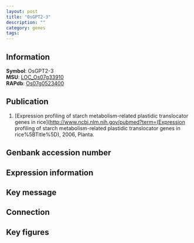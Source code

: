 ```yaml
---
layout: post
title: "OsGPT2-3"
description: ""
category: genes
tags: 
---
```


## Information
__Symbol__: OsGPT2-3  
__MSU__: [LOC_Os07g33910](http://rice.plantbiology.msu.edu/cgi-bin/ORF_infopage.cgi?orf=LOC_Os07g33910)  
__RAPdb__: [Os07g0523400](http://rapdb.dna.affrc.go.jp/viewer/gbrowse_details/irgsp1?name=Os07g0523400)  

## Publication
1. [Expression profiling of starch metabolism-related plastidic translocator genes in rice](http://www.ncbi.nlm.nih.gov/pubmed?term=(Expression profiling of starch metabolism-related plastidic translocator genes in rice%5BTitle%5D), 2006, Planta.

## Genbank accession number

## Expression information

## Key message

## Connection

## Key figures


